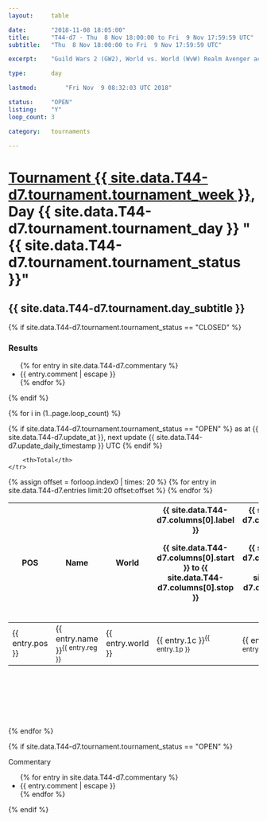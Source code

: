 ```yaml
---
layout: 	table

date: 		"2018-11-08 18:05:00"
title: 		"T44-d7 - Thu  8 Nov 18:00:00 to Fri  9 Nov 17:59:59 UTC"
subtitle: 	"Thu  8 Nov 18:00:00 to Fri  9 Nov 17:59:59 UTC"

excerpt:    "Guild Wars 2 (GW2), World vs. World (WvW) Realm Avenger achivement Tournament. \"Every Kill Counts\""

type:       day

lastmod: 		"Fri Nov  9 08:32:03 UTC 2018"

status:     "OPEN"
listing:    "Y"
loop_count: 3

category: 	tournaments

---
```

<div class="table_header">
    <h1><a href="{{ site.data.T44-d7.tournament.week_url }}">Tournament {{ site.data.T44-d7.tournament.tournament_week }}</a>, Day {{ site.data.T44-d7.tournament.tournament_day }} "{{ site.data.T44-d7.tournament.tournament_status }}"</h1>
    <h2>{{ site.data.T44-d7.tournament.day_subtitle }}</h2> 
</div>

{% if site.data.T44-d7.tournament.tournament_status == "CLOSED" %} 
<div class="commentary">
  <h3>Results</h3>
  <ul>
    {% for entry in site.data.T44-d7.commentary %}
    <li class="commentary_list">{{ entry.comment | escape }}</li>
    {% endfor %}
  </ul>
</div>
{% endif %}


{% for i in (1..page.loop_count) %}

{% if site.data.T44-d7.tournament.tournament_status == "OPEN" %} 
<span class="table_nextupdate">as at {{ site.data.T44-d7.update_at }}, next update {{ site.data.T44-d7.update_daily_timestamp }} UTC</span> 
{% endif %}

<table class="day_table">
  <colgroup>
    <col style="width:18px">
    <col style="width:55px">
    <col style="width:55px">
    <col style="width:12px">
    <col style="width:12px">
    <col style="width:12px">
    <col style="width:12px">
    <col style="width:12px">
    <col style="width:12px">
    <col style="width:12px">
    <col style="width:12px">
    <col style="width:12px">
    <col style="width:12px">
    <col style="width:12px">
    <col style="width:12px">
    <col style="width:12px">
    <col style="width:12px">
    <col style="width:12px">
    <col style="width:12px">
    <col style="width:12px">
    <col style="width:12px">
    <col style="width:12px">
    <col style="width:12px">
    <col style="width:12px">
    <col style="width:12px">
    <col style="width:12px">
    <col style="width:12px">
    <col style="width:18px">
  </colgroup>  
  <thead>
    <tr>
        <th>POS</th>
        <th class="AlignLeft">Name</th>
        <th class="AlignLeft">World</th>

<th><div class="label">{{ site.data.T44-d7.columns[0].label }}<p class="onhover">{{ site.data.T44-d7.columns[0].start }} to {{ site.data.T44-d7.columns[0].stop }}</p></div>​</th>
<th><div class="label">{{ site.data.T44-d7.columns[1].label }}<p class="onhover">{{ site.data.T44-d7.columns[1].start }} to {{ site.data.T44-d7.columns[1].stop }}</p></div>​</th>
<th><div class="label">{{ site.data.T44-d7.columns[2].label }}<p class="onhover">{{ site.data.T44-d7.columns[2].start }} to {{ site.data.T44-d7.columns[2].stop }}</p></div>​</th>
<th><div class="label">{{ site.data.T44-d7.columns[3].label }}<p class="onhover">{{ site.data.T44-d7.columns[3].start }} to {{ site.data.T44-d7.columns[3].stop }}</p></div>​</th>
<th><div class="label">{{ site.data.T44-d7.columns[4].label }}<p class="onhover">{{ site.data.T44-d7.columns[4].start }} to {{ site.data.T44-d7.columns[4].stop }}</p></div>​</th>
<th><div class="label">{{ site.data.T44-d7.columns[5].label }}<p class="onhover">{{ site.data.T44-d7.columns[5].start }} to {{ site.data.T44-d7.columns[5].stop }}</p></div>​</th>
<th><div class="label">{{ site.data.T44-d7.columns[6].label }}<p class="onhover">{{ site.data.T44-d7.columns[6].start }} to {{ site.data.T44-d7.columns[6].stop }}</p></div>​</th>
<th><div class="label">{{ site.data.T44-d7.columns[7].label }}<p class="onhover">{{ site.data.T44-d7.columns[7].start }} to {{ site.data.T44-d7.columns[7].stop }}</p></div>​</th>
<th><div class="label">{{ site.data.T44-d7.columns[8].label }}<p class="onhover">{{ site.data.T44-d7.columns[8].start }} to {{ site.data.T44-d7.columns[8].stop }}</p></div>​</th>
<th><div class="label">{{ site.data.T44-d7.columns[9].label }}<p class="onhover">{{ site.data.T44-d7.columns[9].start }} to {{ site.data.T44-d7.columns[9].stop }}</p></div>​</th>
<th><div class="label">{{ site.data.T44-d7.columns[10].label }}<p class="onhover">{{ site.data.T44-d7.columns[10].start }} to {{ site.data.T44-d7.columns[10].stop }}</p></div>​</th>

<th><div class="label">{{ site.data.T44-d7.columns[11].label }}<p class="onhover">{{ site.data.T44-d7.columns[11].start }} to {{ site.data.T44-d7.columns[11].stop }}</p></div>​</th>
<th><div class="label">{{ site.data.T44-d7.columns[12].label }}<p class="onhover">{{ site.data.T44-d7.columns[12].start }} to {{ site.data.T44-d7.columns[12].stop }}</p></div>​</th>
<th><div class="label">{{ site.data.T44-d7.columns[13].label }}<p class="onhover">{{ site.data.T44-d7.columns[13].start }} to {{ site.data.T44-d7.columns[13].stop }}</p></div>​</th>
<th><div class="label">{{ site.data.T44-d7.columns[14].label }}<p class="onhover">{{ site.data.T44-d7.columns[14].start }} to {{ site.data.T44-d7.columns[14].stop }}</p></div>​</th>
<th><div class="label">{{ site.data.T44-d7.columns[15].label }}<p class="onhover">{{ site.data.T44-d7.columns[15].start }} to {{ site.data.T44-d7.columns[15].stop }}</p></div>​</th>
<th><div class="label">{{ site.data.T44-d7.columns[16].label }}<p class="onhover">{{ site.data.T44-d7.columns[16].start }} to {{ site.data.T44-d7.columns[16].stop }}</p></div>​</th>
<th><div class="label">{{ site.data.T44-d7.columns[17].label }}<p class="onhover">{{ site.data.T44-d7.columns[17].start }} to {{ site.data.T44-d7.columns[17].stop }}</p></div>​</th>
<th><div class="label">{{ site.data.T44-d7.columns[18].label }}<p class="onhover">{{ site.data.T44-d7.columns[18].start }} to {{ site.data.T44-d7.columns[18].stop }}</p></div>​</th>
<th><div class="label">{{ site.data.T44-d7.columns[19].label }}<p class="onhover">{{ site.data.T44-d7.columns[19].start }} to {{ site.data.T44-d7.columns[19].stop }}</p></div>​</th>
<th><div class="label">{{ site.data.T44-d7.columns[20].label }}<p class="onhover">{{ site.data.T44-d7.columns[20].start }} to {{ site.data.T44-d7.columns[20].stop }}</p></div>​</th>

<th><div class="label">{{ site.data.T44-d7.columns[21].label }}<p class="onhover">{{ site.data.T44-d7.columns[21].start }} to {{ site.data.T44-d7.columns[21].stop }}</p></div>​</th>
<th><div class="label">{{ site.data.T44-d7.columns[22].label }}<p class="onhover">{{ site.data.T44-d7.columns[22].start }} to {{ site.data.T44-d7.columns[22].stop }}</p></div>​</th>
<th><div class="label">{{ site.data.T44-d7.columns[23].label }}<p class="onhover">{{ site.data.T44-d7.columns[23].start }} to {{ site.data.T44-d7.columns[23].stop }}</p></div>​</th>

        <th>Total</th>
    </tr>
  </thead>
  {% assign offset = forloop.index0 | times: 20 %}
<tbody>
{% for entry in site.data.T44-d7.entries limit:20 offset:offset %}
  <tr>
    <td class="pl{{ entry.pos }}">{{ entry.pos }}</td>
    <td class="AlignLeft">{{ entry.name }}<sup>{{ entry.reg }}</sup></td>
    <td class="AlignLeft">{{ entry.world }}</td>
    <td class="pl{{ entry.1p }}">{{ entry.1c }}<sup>{{ entry.1p }}</sup></td>
    <td class="pl{{ entry.2p }}">{{ entry.2c }}<sup>{{ entry.2p }}</sup></td>
    <td class="pl{{ entry.3p }}">{{ entry.3c }}<sup>{{ entry.3p }}</sup></td>
    <td class="pl{{ entry.4p }}">{{ entry.4c }}<sup>{{ entry.4p }}</sup></td>
    <td class="pl{{ entry.5p }}">{{ entry.5c }}<sup>{{ entry.5p }}</sup></td>
    <td class="pl{{ entry.6p }}">{{ entry.6c }}<sup>{{ entry.6p }}</sup></td>
    <td class="pl{{ entry.7p }}">{{ entry.7c }}<sup>{{ entry.7p }}</sup></td>
    <td class="pl{{ entry.8p }}">{{ entry.8c }}<sup>{{ entry.8p }}</sup></td>
    <td class="pl{{ entry.9p }}">{{ entry.9c }}<sup>{{ entry.9p }}</sup></td>
    <td class="pl{{ entry.10p }}">{{ entry.10c }}<sup>{{ entry.10p }}</sup></td>
    <td class="pl{{ entry.11p }}">{{ entry.11c }}<sup>{{ entry.11p }}</sup></td>
    <td class="pl{{ entry.12p }}">{{ entry.12c }}<sup>{{ entry.12p }}</sup></td>
    <td class="pl{{ entry.13p }}">{{ entry.13c }}<sup>{{ entry.13p }}</sup></td>
    <td class="pl{{ entry.14p }}">{{ entry.14c }}<sup>{{ entry.14p }}</sup></td>
    <td class="pl{{ entry.15p }}">{{ entry.15c }}<sup>{{ entry.15p }}</sup></td>
    <td class="pl{{ entry.16p }}">{{ entry.16c }}<sup>{{ entry.16p }}</sup></td>
    <td class="pl{{ entry.17p }}">{{ entry.17c }}<sup>{{ entry.17p }}</sup></td>
    <td class="pl{{ entry.18p }}">{{ entry.18c }}<sup>{{ entry.18p }}</sup></td>
    <td class="pl{{ entry.19p }}">{{ entry.19c }}<sup>{{ entry.19p }}</sup></td>
    <td class="pl{{ entry.20p }}">{{ entry.20c }}<sup>{{ entry.20p }}</sup></td>
    <td class="pl{{ entry.21p }}">{{ entry.21c }}<sup>{{ entry.21p }}</sup></td>
    <td class="pl{{ entry.22p }}">{{ entry.22c }}<sup>{{ entry.22p }}</sup></td>
    <td class="pl{{ entry.23p }}">{{ entry.23c }}<sup>{{ entry.23p }}</sup></td>
    <td class="pl{{ entry.24p }}">{{ entry.24c }}<sup>{{ entry.24p }}</sup></td>
    <td>{{ entry.total }}</td>
  </tr>
{% endfor %}  
</tbody>
</table>
<div class="leaderboard">
  <script async src="//pagead2.googlesyndication.com/pagead/js/adsbygoogle.js"></script>
  <!-- 728x90 -->
  <ins class="adsbygoogle"
       style="display:inline-block;width:728px;height:90px"
       data-ad-client="ca-pub-3274917281288240"
       data-ad-slot="3870538733"></ins>
  <script>
  (adsbygoogle = window.adsbygoogle || []).push({});
  </script>    
</div>
<br />
{% endfor %}

{% if site.data.T44-d7.tournament.tournament_status == "OPEN" %} 
<div class="commentary">
  <span class="commentary_title">Commentary</span>
  <ul>
    {% for entry in site.data.T44-d7.commentary %}
    <li class="commentary_list">{{ entry.comment | escape }}</li>
    {% endfor %}
  </ul>
</div>
{% endif %}


